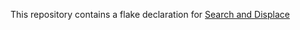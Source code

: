 This repository contains a flake declaration for [Search and
Displace](https://git.law/newroco/searchanddisplace-core)
